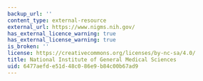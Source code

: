 ```yaml
---
backup_url: ''
content_type: external-resource
external_url: https://www.nigms.nih.gov/
has_external_licence_warning: true
has_external_license_warning: true
is_broken: ''
license: https://creativecommons.org/licenses/by-nc-sa/4.0/
title: National Institute of General Medical Sciences
uid: 6477aefd-e51d-48c0-86e9-b84c00b67ad9
---
```

